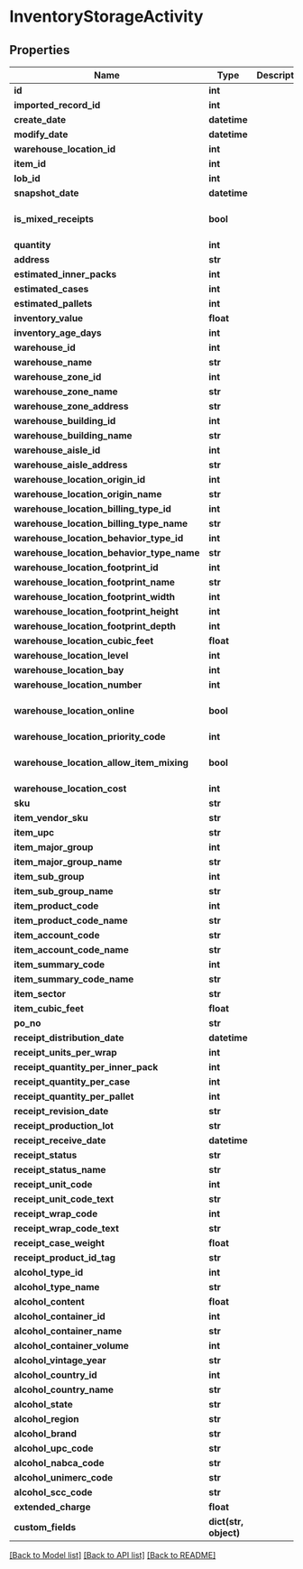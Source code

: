 # InventoryStorageActivity

## Properties
Name | Type | Description | Notes
------------ | ------------- | ------------- | -------------
**id** | **int** |  | [optional] 
**imported_record_id** | **int** |  | [optional] 
**create_date** | **datetime** |  | [optional] 
**modify_date** | **datetime** |  | [optional] 
**warehouse_location_id** | **int** |  | [optional] 
**item_id** | **int** |  | [optional] 
**lob_id** | **int** |  | 
**snapshot_date** | **datetime** |  | [optional] 
**is_mixed_receipts** | **bool** |  | [optional] [default to False]
**quantity** | **int** |  | [optional] 
**address** | **str** |  | [optional] 
**estimated_inner_packs** | **int** |  | [optional] 
**estimated_cases** | **int** |  | [optional] 
**estimated_pallets** | **int** |  | [optional] 
**inventory_value** | **float** |  | [optional] 
**inventory_age_days** | **int** |  | [optional] 
**warehouse_id** | **int** |  | [optional] 
**warehouse_name** | **str** |  | [optional] 
**warehouse_zone_id** | **int** |  | [optional] 
**warehouse_zone_name** | **str** |  | [optional] 
**warehouse_zone_address** | **str** |  | [optional] 
**warehouse_building_id** | **int** |  | [optional] 
**warehouse_building_name** | **str** |  | [optional] 
**warehouse_aisle_id** | **int** |  | [optional] 
**warehouse_aisle_address** | **str** |  | [optional] 
**warehouse_location_origin_id** | **int** |  | [optional] 
**warehouse_location_origin_name** | **str** |  | [optional] 
**warehouse_location_billing_type_id** | **int** |  | [optional] 
**warehouse_location_billing_type_name** | **str** |  | [optional] 
**warehouse_location_behavior_type_id** | **int** |  | [optional] 
**warehouse_location_behavior_type_name** | **str** |  | [optional] 
**warehouse_location_footprint_id** | **int** |  | [optional] 
**warehouse_location_footprint_name** | **str** |  | [optional] 
**warehouse_location_footprint_width** | **int** |  | [optional] 
**warehouse_location_footprint_height** | **int** |  | [optional] 
**warehouse_location_footprint_depth** | **int** |  | [optional] 
**warehouse_location_cubic_feet** | **float** |  | [optional] 
**warehouse_location_level** | **int** |  | [optional] 
**warehouse_location_bay** | **int** |  | [optional] 
**warehouse_location_number** | **int** |  | [optional] 
**warehouse_location_online** | **bool** |  | [optional] [default to False]
**warehouse_location_priority_code** | **int** |  | [optional] 
**warehouse_location_allow_item_mixing** | **bool** |  | [optional] [default to False]
**warehouse_location_cost** | **int** |  | [optional] 
**sku** | **str** |  | [optional] 
**item_vendor_sku** | **str** |  | [optional] 
**item_upc** | **str** |  | [optional] 
**item_major_group** | **int** |  | [optional] 
**item_major_group_name** | **str** |  | [optional] 
**item_sub_group** | **int** |  | [optional] 
**item_sub_group_name** | **str** |  | [optional] 
**item_product_code** | **int** |  | [optional] 
**item_product_code_name** | **str** |  | [optional] 
**item_account_code** | **str** |  | [optional] 
**item_account_code_name** | **str** |  | [optional] 
**item_summary_code** | **int** |  | [optional] 
**item_summary_code_name** | **str** |  | [optional] 
**item_sector** | **str** |  | [optional] 
**item_cubic_feet** | **float** |  | [optional] 
**po_no** | **str** |  | [optional] 
**receipt_distribution_date** | **datetime** |  | [optional] 
**receipt_units_per_wrap** | **int** |  | [optional] 
**receipt_quantity_per_inner_pack** | **int** |  | [optional] 
**receipt_quantity_per_case** | **int** |  | [optional] 
**receipt_quantity_per_pallet** | **int** |  | [optional] 
**receipt_revision_date** | **str** |  | [optional] 
**receipt_production_lot** | **str** |  | [optional] 
**receipt_receive_date** | **datetime** |  | [optional] 
**receipt_status** | **str** |  | [optional] 
**receipt_status_name** | **str** |  | [optional] 
**receipt_unit_code** | **int** |  | [optional] 
**receipt_unit_code_text** | **str** |  | [optional] 
**receipt_wrap_code** | **int** |  | [optional] 
**receipt_wrap_code_text** | **str** |  | [optional] 
**receipt_case_weight** | **float** |  | [optional] 
**receipt_product_id_tag** | **str** |  | [optional] 
**alcohol_type_id** | **int** |  | [optional] 
**alcohol_type_name** | **str** |  | [optional] 
**alcohol_content** | **float** |  | [optional] 
**alcohol_container_id** | **int** |  | [optional] 
**alcohol_container_name** | **str** |  | [optional] 
**alcohol_container_volume** | **int** |  | [optional] 
**alcohol_vintage_year** | **str** |  | [optional] 
**alcohol_country_id** | **int** |  | [optional] 
**alcohol_country_name** | **str** |  | [optional] 
**alcohol_state** | **str** |  | [optional] 
**alcohol_region** | **str** |  | [optional] 
**alcohol_brand** | **str** |  | [optional] 
**alcohol_upc_code** | **str** |  | [optional] 
**alcohol_nabca_code** | **str** |  | [optional] 
**alcohol_unimerc_code** | **str** |  | [optional] 
**alcohol_scc_code** | **str** |  | [optional] 
**extended_charge** | **float** |  | [optional] 
**custom_fields** | **dict(str, object)** |  | [optional] 

[[Back to Model list]](../README.md#documentation-for-models) [[Back to API list]](../README.md#documentation-for-api-endpoints) [[Back to README]](../README.md)


